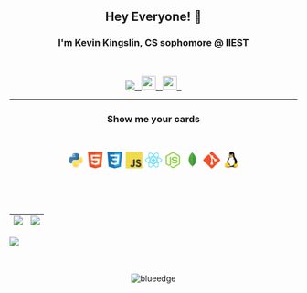 <h2 align="center">Hey Everyone! 👋</h2>
<h3 align="center">I'm Kevin Kingslin, CS sophomore @ IIEST</h3>

<br>

<p align="center">
 <a target="_blank" href=https://github.com/kevinkingslni>
  <img src=https://img.shields.io/github/followers/kevinkingslin?label=follow%20me&style=social />
  &nbsp;
</a>

<a target="_blank" href=https://codeforces.com/profile/crimsonninja>
  <img src=https://sta.codeforces.com/s/62449/favicon-32x32.png width="25" height="25" />
  &nbsp;
</a>

<!-- <a target="_blank" href=https://twitter.com/blueedgetechno>
  <img height="25" width="25" src="https://abs.twimg.com/favicons/twitter.ico" />
  &nbsp;
</a> -->

<a target="_blank" href=mailto:kevinkingslin@gmail.com>
  <img height="25" width="25" src="https://ssl.gstatic.com/ui/v1/icons/mail/images/favicon5.ico" />
  &nbsp;
</a>

<!-- <a target="_blank" href=https://blueedge.me >
  <img height="25" width="25" src="https://raw.githubusercontent.com/blueedgetechno/blueedgetechno/master/img/pngegg.png" fill="#fff"/>
  &nbsp;
</a> -->
</p>

<hr>
<h3 align="center">Show me your cards</h3>
<br>

<p align="center">
<img src=https://raw.githubusercontent.com/devicons/devicon/master/icons/python/python-original.svg alt=python width="30" height="30"/>
<img src=https://raw.githubusercontent.com/devicons/devicon/master/icons/html5/html5-original.svg alt=html5 width="30" height="30"/>
<img src=https://raw.githubusercontent.com/devicons/devicon/master/icons/css3/css3-original.svg alt=css3 width="30" height="30"/>
<img src=https://raw.githubusercontent.com/devicons/devicon/master/icons/javascript/javascript-original.svg alt=javascript width="30" height="30"/>
<img src=https://raw.githubusercontent.com/devicons/devicon/master/icons/react/react-original.svg alt=react width="30" height="30"/>
<img src=https://raw.githubusercontent.com/devicons/devicon/master/icons/nodejs/nodejs-original.svg alt=nodejs width="30" height="30"/>
<img src=https://raw.githubusercontent.com/devicons/devicon/master/icons/mongodb/mongodb-original.svg alt=mongodb width="30" height="30"/>
<img src=https://raw.githubusercontent.com/devicons/devicon/master/icons/git/git-original.svg alt=git width="30" height="30"/>
<img src=https://raw.githubusercontent.com/devicons/devicon/master/icons/linux/linux-original.svg alt=linux width="30" height="30"/>
</p>

<!-- <br><br> -->

<p align="center">

<!-- <img width="500" src="https://metrics.lecoq.io/kevinkingslin" alt="Github Metrics"> -->
  
<br>

</p>

<br>

|![](https://github-readme-stats.vercel.app/api?username=kevinkingslin&&show_icons=true&title_color=ffffff&icon_color=bb2acf&text_color=daf7dc&bg_color=151515)|![](https://github-readme-stats.vercel.app/api/top-langs/?username=kevinkingslin&layout=compact&theme=tokyonight&langs_count=10)|
|-|-|

![](https://activity-graph.herokuapp.com/graph?username=kevinkingslin&theme=redical)

<!-- ![GitHub Snake Light](github-snake.svg#gh-light-mode-only)
![GitHub Snake dark](github-snake-dark.svg#gh-dark-mode-only) -->

<br>
<p align="center"><p align="center"> <img src="https://komarev.com/ghpvc/?username=kevinkingslin" alt="blueedge"/> </p>  </p>
<br>
